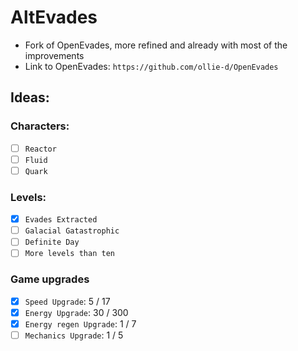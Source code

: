 # AltEvades
* Fork of OpenEvades, more refined and already with most of the improvements
* Link to OpenEvades: `https://github.com/ollie-d/OpenEvades`
## Ideas:
### Characters:
- [ ] `Reactor`
- [ ] `Fluid`
- [ ] `Quark`
### Levels:
- [x] `Evades Extracted`
- [ ] `Galacial Gatastrophic`
- [ ] `Definite Day`
- [ ] `More levels than ten`
### Game upgrades
- [x] `Speed Upgrade`: 5 / 17
- [x] `Energy Upgrade`: 30 / 300
- [x] `Energy regen Upgrade`: 1 / 7
- [ ] `Mechanics Upgrade`: 1 / 5
